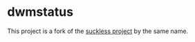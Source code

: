 dwmstatus
=========

This project is a fork of the [suckless project](http://dwm.suckless.org/dwmstatus) by the same name.

